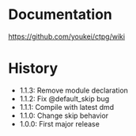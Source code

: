 # Documentation
https://github.com/youkei/ctpg/wiki

# History
- 1.1.3: Remove module declaration
- 1.1.2: Fix @default_skip bug
- 1.1.1: Compile with latest dmd
- 1.1.0: Change skip behavior
- 1.0.0: First major release
